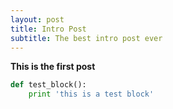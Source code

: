 ```yaml
---
layout: post
title: Intro Post
subtitle: The best intro post ever
---
```


**This is the first post**

```python
def test_block():  
    print 'this is a test block'
```